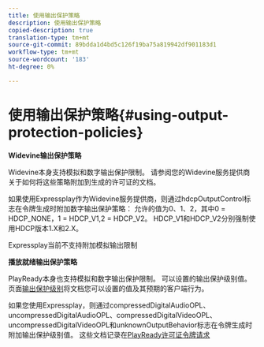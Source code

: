 ```yaml
---
title: 使用输出保护策略
description: 使用输出保护策略
copied-description: true
translation-type: tm+mt
source-git-commit: 89bdda1d4bd5c126f19ba75a819942df901183d1
workflow-type: tm+mt
source-wordcount: '183'
ht-degree: 0%

---
```



# 使用输出保护策略{#using-output-protection-policies}

**Widevine输出保护策略**

Widevine本身支持模拟和数字输出保护限制。 请参阅您的Widevine服务提供商关于如何将这些策略附加到生成的许可证的文档。

如果使用Expressplay作为Widevine服务提供商，则通过hdcpOutputControl标志在令牌生成时附加数字输出保护策略：
允许的值为0、1、2，其中0 = HDCP_NONE，1 = HDCP_V1,2 = HDCP_V2。 HDCP_V1和HDCP_V2分别强制使用HDCP版本1.X和2.X。

Expressplay当前不支持附加模拟输出限制

**播放就绪输出保护策略**

PlayReady本身也支持模拟和数字输出保护限制。 可以设置的输出保护级别值。 页面[输出保护级别](https://msdn.microsoft.com/en-us/library/dn468831.aspx)将文档您可以设置的值及其预期的客户端行为。

如果您使用Expressplay，则通过compressedDigitalAudioOPL、uncompressedDigitalAudioOPL、compressedDigitalVideoOPL、uncompressedDigitalVideoOPL和unknownOutputBehavior标志在令牌生成时附加输出保护级别值。 这些文档记录在[PlayReady许可证令牌请求](https://www.expressplay.com/developer/restapi/#playready-license-token-request)
